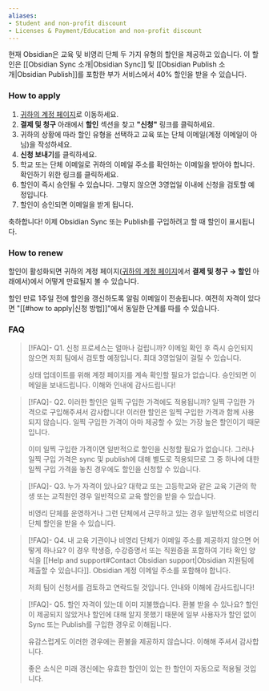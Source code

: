 ```yaml
---
aliases:
- Student and non-profit discount
- Licenses & Payment/Education and non-profit discount
---
```


현재 Obsidian은 교육 및 비영리 단체 두 가지 유형의 할인을 제공하고 있습니다. 이 할인은 [[Obsidian Sync 소개|Obsidian Sync]] 및 [[Obsidian Publish 소개|Obsidian Publish]]를 포함한 부가 서비스에서 40% 할인을 받을 수 있습니다.

### How to apply

1. [귀하의 계정 페이지](https://obsidian.md/account)로 이동하세요.
2. **결제 및 청구** 아래에서 **할인** 섹션을 찾고 **"신청"** 링크를 클릭하세요.
3. 귀하의 상황에 따라 할인 유형을 선택하고 교육 또는 단체 이메일(계정 이메일이 아님)을 작성하세요.
4. **신청 보내기**를 클릭하세요.
5. 학교 또는 단체 이메일로 귀하의 이메일 주소를 확인하는 이메일을 받아야 합니다. 확인하기 위한 링크를 클릭하세요.
6. 할인이 즉시 승인될 수 있습니다. 그렇지 않으면 3영업일 이내에 신청을 검토할 예정입니다.
7. 할인이 승인되면 이메일을 받게 됩니다.

축하합니다! 이제 Obsidian Sync 또는 Publish를 구입하려고 할 때 할인이 표시됩니다.

### How to renew

할인이 활성화되면 귀하의 계정 페이지([귀하의 계정 페이지](https://obsidian.md/account)에서 **결제 및 청구 → 할인** 아래에서)에서 어떻게 만료될지 볼 수 있습니다.

할인 만료 1주일 전에 할인을 갱신하도록 알림 이메일이 전송됩니다. 여전히 자격이 있다면 "[[#how to apply|신청 방법]]"에서 동일한 단계를 따를 수 있습니다.

### FAQ

> [!FAQ]- Q1. 신청 프로세스는 얼마나 걸립니까?
> 이메일 확인 후 즉시 승인되지 않으면 저희 팀에서 검토할 예정입니다. 최대 3영업일이 걸릴 수 있습니다.
>
> 상태 업데이트를 위해 계정 페이지를 계속 확인할 필요가 없습니다. 승인되면 이메일을 보내드립니다. 이해와 인내에 감사드립니다!

> [!FAQ]- Q2. 이러한 할인은 일찍 구입한 가격에도 적용됩니까?
> 일찍 구입한 가격으로 구입해주셔서 감사합니다! 이러한 할인은 일찍 구입한 가격과 함께 사용되지 않습니다. 일찍 구입한 가격이 아마 제공할 수 있는 가장 높은 할인이기 때문입니다.
>
> 이미 일찍 구입한 가격이면 일반적으로 할인을 신청할 필요가 없습니다. 그러나 일찍 구입 가격은 sync 및 publish에 대해 별도로 적용되므로 그 중 하나에 대한 일찍 구입 가격을 놓친 경우에도 할인을 신청할 수 있습니다.

> [!FAQ]- Q3. 누가 자격이 있나요?
> 대학교 또는 고등학교와 같은 교육 기관의 학생 또는 교직원인 경우 일반적으로 교육 할인을 받을 수 있습니다.
>
> 비영리 단체를 운영하거나 그런 단체에서 근무하고 있는 경우 일반적으로 비영리 단체 할인을 받을 수 있습니다.

> [!FAQ]- Q4. 내 교육 기관이나 비영리 단체가 이메일 주소를 제공하지 않으면 어떻게 하나요?
> 이 경우 학생증, 수강증명서 또는 직원증을 포함하여 기타 확인 양식을 [[Help and support#Contact Obsidian support|Obsidian 지원팀에 제출할 수 있습니다]]. Obsidian 계정 이메일 주소를 포함해야 합니다.
> 
> 저희 팀이 신청서를 검토하고 연락드릴 것입니다. 인내와 이해에 감사드립니다!

> [!FAQ]- Q5. 할인 자격이 있는데 이미 지불했습니다. 환불 받을 수 있나요?
> 할인이 제공되지 않았거나 할인에 대해 알지 못했기 때문에 일부 사용자가 할인 없이 Sync 또는 Publish를 구입한 경우로 이해됩니다.
>
> 유감스럽게도 이러한 경우에는 환불을 제공하지 않습니다. 이해해 주셔서 감사합니다.
>
> 좋은 소식은 미래 갱신에는 유효한 할인이 있는 한 할인이 자동으로 적용될 것입니다.
